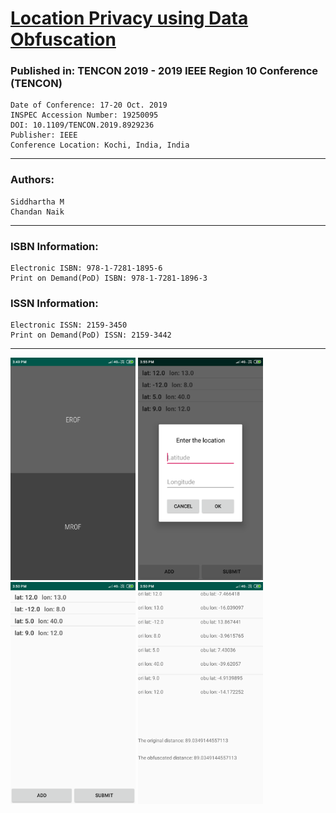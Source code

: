 # [Location Privacy using Data Obfuscation](https://ieeexplore.ieee.org/abstract/document/8929236)

### Published in: TENCON 2019 - 2019 IEEE Region 10 Conference (TENCON)
    Date of Conference: 17-20 Oct. 2019
    INSPEC Accession Number: 19250095
    DOI: 10.1109/TENCON.2019.8929236
    Publisher: IEEE
    Conference Location: Kochi, India, India
---
### Authors: 
    Siddhartha M
    Chandan Naik
---
### ISBN Information:
    Electronic ISBN: 978-1-7281-1895-6
    Print on Demand(PoD) ISBN: 978-1-7281-1896-3
### ISSN Information:
    Electronic ISSN: 2159-3450
    Print on Demand(PoD) ISSN: 2159-3442
---
<img src = "/1.png" width = "200"> <img src = "/2.png" width = "200"> <img src = "/3.png" width = "200"> <img src = "/4.png" width = "200">
